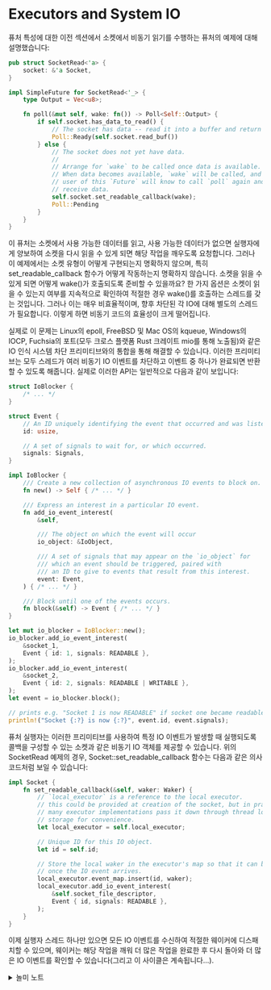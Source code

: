 # Executors and System IO 

퓨처 특성에 대한 이전 섹션에서 소켓에서 비동기 읽기를 수행하는 퓨처의 예제에 대해 
설명했습니다:

```rust
pub struct SocketRead<'a> {
    socket: &'a Socket,
}

impl SimpleFuture for SocketRead<'_> {
    type Output = Vec<u8>;

    fn poll(&mut self, wake: fn()) -> Poll<Self::Output> {
        if self.socket.has_data_to_read() {
            // The socket has data -- read it into a buffer and return it.
            Poll::Ready(self.socket.read_buf())
        } else {
            // The socket does not yet have data.
            //
            // Arrange for `wake` to be called once data is available.
            // When data becomes available, `wake` will be called, and the
            // user of this `Future` will know to call `poll` again and
            // receive data.
            self.socket.set_readable_callback(wake);
            Poll::Pending
        }
    }
}
```

이 퓨처는 소켓에서 사용 가능한 데이터를 읽고, 사용 가능한 데이터가 없으면 실행자에게
양보하여 소켓을 다시 읽을 수 있게 되면 해당 작업을 깨우도록 요청합니다. 그러나 이 
예제에서는 소켓 유형이 어떻게 구현되는지 명확하지 않으며, 특히 set_readable_callback 
함수가 어떻게 작동하는지 명확하지 않습니다. 소켓을 읽을 수 있게 되면 어떻게 wake()가 
호출되도록 준비할 수 있을까요? 한 가지 옵션은 소켓이 읽을 수 있는지 여부를 지속적으로 
확인하여 적절한 경우 wake()를 호출하는 스레드를 갖는 것입니다. 그러나 이는 매우 
비효율적이며, 향후 차단된 각 IO에 대해 별도의 스레드가 필요합니다. 이렇게 하면 비동기 
코드의 효율성이 크게 떨어집니다.

실제로 이 문제는 Linux의 epoll, FreeBSD 및 Mac OS의 kqueue, Windows의 IOCP, Fuchsia의 
포트(모두 크로스 플랫폼 Rust 크레이트 mio를 통해 노출됨)와 같은 IO 인식 시스템 차단 
프리미티브와의 통합을 통해 해결할 수 있습니다. 이러한 프리미티브는 모두 스레드가 여러 
비동기 IO 이벤트를 차단하고 이벤트 중 하나가 완료되면 반환할 수 있도록 해줍니다. 실제로 
이러한 API는 일반적으로 다음과 같이 보입니다:

```rust
struct IoBlocker {
    /* ... */
}

struct Event {
    // An ID uniquely identifying the event that occurred and was listened for.
    id: usize,

    // A set of signals to wait for, or which occurred.
    signals: Signals,
}

impl IoBlocker {
    /// Create a new collection of asynchronous IO events to block on.
    fn new() -> Self { /* ... */ }

    /// Express an interest in a particular IO event.
    fn add_io_event_interest(
        &self,

        /// The object on which the event will occur
        io_object: &IoObject,

        /// A set of signals that may appear on the `io_object` for
        /// which an event should be triggered, paired with
        /// an ID to give to events that result from this interest.
        event: Event,
    ) { /* ... */ }

    /// Block until one of the events occurs.
    fn block(&self) -> Event { /* ... */ }
}

let mut io_blocker = IoBlocker::new();
io_blocker.add_io_event_interest(
    &socket_1,
    Event { id: 1, signals: READABLE },
);
io_blocker.add_io_event_interest(
    &socket_2,
    Event { id: 2, signals: READABLE | WRITABLE },
);
let event = io_blocker.block();

// prints e.g. "Socket 1 is now READABLE" if socket one became readable.
println!("Socket {:?} is now {:?}", event.id, event.signals);
```

퓨처 실행자는 이러한 프리미티브를 사용하여 특정 IO 이벤트가 발생할 때 실행되도록 콜백을 
구성할 수 있는 소켓과 같은 비동기 IO 객체를 제공할 수 있습니다. 위의 SocketRead 예제의 
경우, Socket::set_readable_callback 함수는 다음과 같은 의사 코드처럼 보일 수 있습니다:
```rust
impl Socket {
    fn set_readable_callback(&self, waker: Waker) {
        // `local_executor` is a reference to the local executor.
        // this could be provided at creation of the socket, but in practice
        // many executor implementations pass it down through thread local
        // storage for convenience.
        let local_executor = self.local_executor;

        // Unique ID for this IO object.
        let id = self.id;

        // Store the local waker in the executor's map so that it can be called
        // once the IO event arrives.
        local_executor.event_map.insert(id, waker);
        local_executor.add_io_event_interest(
            &self.socket_file_descriptor,
            Event { id, signals: READABLE },
        );
    }
}
```

이제 실행자 스레드 하나만 있으면 모든 IO 이벤트를 수신하여 적절한 웨이커에 디스패치할 수 
있으며, 웨이커는 해당 작업을 깨워 더 많은 작업을 완료한 후 다시 돌아와 더 많은 IO 이벤트를 
확인할 수 있습니다(그리고 이 사이클은 계속됩니다...).

<details>

<summary> 놀미 노트 </summary>

select, poll, epoll, kqueue을 사용해 본 경험이 없다면 IoBlocker가 생소할 수 있습니다. 
IOCP는 조금 다른 인터페이스를 갖지만 OS의 io 이벤트를 대기하는 큪라는 점에서는 같습니다. 

io_block.block()이 OS나 한 쓰레드에서 add_io_event_interest()로 등록한 이벤트를 
기다리다가 하나라도 이벤트가 발생하면 깨어나서 알리는 기능을 합니다. 

데이터베이스 처리나 파일 시스템 처리도 블럭킹(차단) 호출을 갖고 있으므로 이 쪽의 
Future 구현도 궁금합니다. 
</details>

